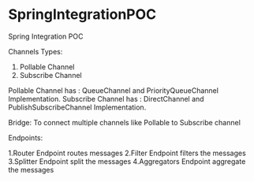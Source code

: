 # SpringIntegrationPOC
Spring Integration POC

Channels Types:
1. Pollable Channel
2. Subscribe Channel

Pollable Channel has : QueueChannel and PriorityQueueChannel Implementation.
Subscribe Channel has : DirectChannel and PublishSubscribeChannel Implementation.

Bridge: To connect multiple channels like Pollable to Subscribe channel

Endpoints: 

1.Router Endpoint routes messages
2.Filter Endpoint filters the messages
3.Splitter Endpoint split the messages
4.Aggregators Endpoint aggregate the messages